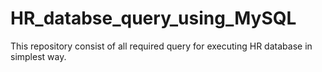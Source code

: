 # HR_databse_query_using_MySQL
This repository consist of all required query for executing HR database in simplest way.
